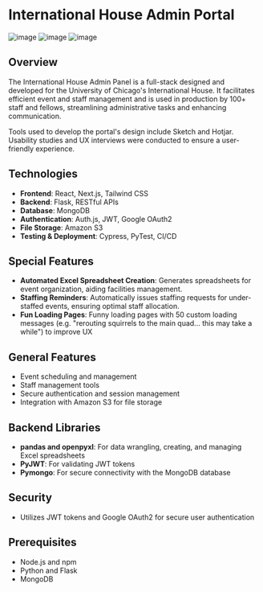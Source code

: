 # International House Admin Portal

![image](https://github.com/mjwgoh/ihouse-frontend/assets/86610705/21eddd72-1ba4-400b-85a7-4a499b6b461c)
![image](https://github.com/mjwgoh/ihouse-frontend/assets/86610705/620b56d8-47e6-45a1-bc70-7c2fad05c032)
![image](https://github.com/mjwgoh/ihouse-frontend/assets/86610705/a4e58dae-8246-4b63-8154-58c78bb9f7da)


## Overview
The International House Admin Panel is a full-stack designed and developed for the University of Chicago's International House. It facilitates efficient event and staff management and is used in production by 100+ staff and fellows, streamlining administrative tasks and enhancing communication. 

Tools used to develop the portal's design include Sketch and Hotjar. Usability studies and UX interviews were conducted to ensure a user-friendly experience.

## Technologies
- **Frontend**: React, Next.js, Tailwind CSS
- **Backend**: Flask, RESTful APIs
- **Database**: MongoDB
- **Authentication**: Auth.js, JWT, Google OAuth2
- **File Storage**: Amazon S3
- **Testing & Deployment**: Cypress, PyTest, CI/CD

## Special Features
- **Automated Excel Spreadsheet Creation**: Generates spreadsheets for event organization, aiding facilities management.
- **Staffing Reminders**: Automatically issues staffing requests for under-staffed events, ensuring optimal staff allocation.
- **Fun Loading Pages**: Funny loading pages with 50 custom loading messages (e.g. "rerouting squirrels to the main quad... this may take a while") to improve UX

## General Features
- Event scheduling and management
- Staff management tools
- Secure authentication and session management
- Integration with Amazon S3 for file storage

## Backend Libraries
- **pandas and openpyxl**: For data wrangling, creating, and managing Excel spreadsheets
- **PyJWT**: For validating JWT tokens
- **Pymongo**: For secure connectivity with the MongoDB database

## Security
- Utilizes JWT tokens and Google OAuth2 for secure user authentication

## Prerequisites
- Node.js and npm
- Python and Flask
- MongoDB
